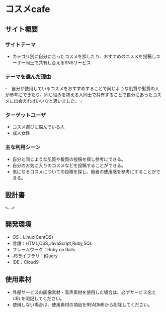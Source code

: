 # コスメcafe

## サイト概要
### サイトテーマ
- カテゴリ別に自分に合ったコスメを探したり、おすすめのコスメを投稿しユーザー同士で共有し合えるSNSサービス

### テーマを選んだ理由
-　自分が使用しているコスメをおすすめすることで同じような肌質や髪質の人が参考にできたり、同じ悩みを抱える人同士で共有することで自分にあったコスメに出会えればいいなと思いました。
-　

### ターゲットユーザ
- コスメ選びに悩んでいる人
- 成人女性

### 主な利用シーン
- 自分と同じような肌質や髪質の投稿を探し参考にできる。
- 自分のお気に入りのコスメなどを投稿することができる。
- 気になるコスメについての投稿を探し、他者の使用感を参考にすることができる。

## 設計書
<...>

## 開発環境
- OS：Linux(CentOS)
- 言語：HTML,CSS,JavaScript,Ruby,SQL
- フレームワーク：Ruby on Rails
- JSライブラリ：jQuery
- IDE：Cloud9

## 使用素材
- 外部サービスの画像素材・音声素材を使用した場合は、必ずサービス名とURLを明記してください。
- 使用しない場合は、使用素材の項目をREADMEから削除してください。
